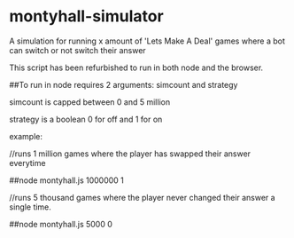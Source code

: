 # montyhall-simulator
A simulation for running x amount of 'Lets Make A Deal' games where a bot can switch or not switch their answer

This script has been refurbished to run in both node and the browser.

##To run in node requires 2 arguments:  simcount and strategy

simcount is capped between 0 and 5 million

strategy is a boolean 0 for off and 1 for on

example:

//runs 1 million games where the player has swapped their answer everytime

##node montyhall.js 1000000 1

//runs 5 thousand games where the player never changed their answer a single time.

##node montyhall.js 5000 0
